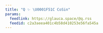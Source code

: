 ```yaml
---
title: "Q ✨ \U0001F51C CoSin"
params:
  feedlink: https://glauca.space/@q.rss
  feedid: c2a3aeea401c4b58d410253e56fa545a
---
```

